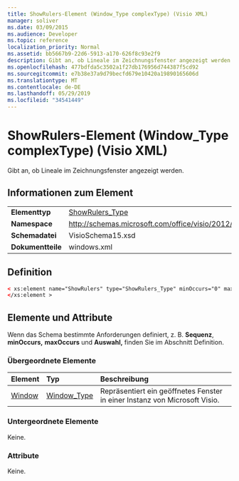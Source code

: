 ```yaml
---
title: ShowRulers-Element (Window_Type complexType) (Visio XML)
manager: soliver
ms.date: 03/09/2015
ms.audience: Developer
ms.topic: reference
localization_priority: Normal
ms.assetid: bb5667b9-22d6-5913-a170-626f8c93e2f9
description: Gibt an, ob Lineale im Zeichnungsfenster angezeigt werden.
ms.openlocfilehash: 477bdfda5c3502a1f27db176956d744387f5cd92
ms.sourcegitcommit: e7b38e37a9d79becfd679e10420a19890165606d
ms.translationtype: MT
ms.contentlocale: de-DE
ms.lasthandoff: 05/29/2019
ms.locfileid: "34541449"
---
```

# <a name="showrulers-element-window_type-complextype-visio-xml"></a>ShowRulers-Element (Window_Type complexType) (Visio XML)

Gibt an, ob Lineale im Zeichnungsfenster angezeigt werden.
  
## <a name="element-information"></a>Informationen zum Element

|||
|:-----|:-----|
|**Elementtyp** <br/> |[ShowRulers_Type](showrulers_type-complextypevisio-xml.md) <br/> |
|**Namespace** <br/> |http://schemas.microsoft.com/office/visio/2012/main  <br/> |
|**Schemadatei** <br/> |VisioSchema15.xsd  <br/> |
|**Dokumentteile** <br/> |windows.xml  <br/> |
   
## <a name="definition"></a>Definition

```XML
< xs:element name="ShowRulers" type="ShowRulers_Type" minOccurs="0" maxOccurs="1" >
</xs:element >
```

## <a name="elements-and-attributes"></a>Elemente und Attribute

Wenn das Schema bestimmte Anforderungen definiert, z. B. **Sequenz**, **minOccurs,** **maxOccurs** und **Auswahl,** finden Sie im Abschnitt Definition. 
  
### <a name="parent-elements"></a>Übergeordnete Elemente

|**Element**|**Typ**|**Beschreibung**|
|:-----|:-----|:-----|
|[Window](window-element-windows_type-complextypevisio-xml.md) <br/> |[Window_Type](window_type-complextypevisio-xml.md) <br/> |Repräsentiert ein geöffnetes Fenster in einer Instanz von Microsoft Visio.  <br/> |
   
### <a name="child-elements"></a>Untergeordnete Elemente

Keine.
  
### <a name="attributes"></a>Attribute

Keine.
  

